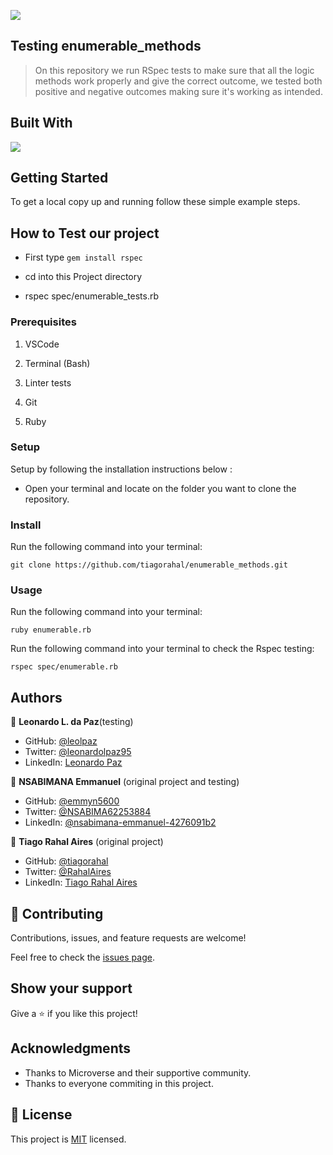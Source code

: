 
![](https://img.shields.io/badge/Microverse-blueviolet)

## Testing enumerable_methods

>On this repository we run RSpec tests to make sure that all the logic methods work properly and give the correct outcome, we tested both positive and negative outcomes making sure it's working as intended.



## Built With

<img src="https://img.shields.io/badge/Ruby-CC342D?style=for-the-badge&logo=ruby&logoColor=white">

## Getting Started

To get a local copy up and running follow these simple example steps.

## How to Test our project

- First type `gem install rspec`

- cd into this Project directory

- rspec spec/enumerable_tests.rb

### Prerequisites

1. VSCode

2. Terminal (Bash)

3. Linter tests

4. Git

5. Ruby

### Setup

Setup by  following the installation instructions below :
* Open your terminal and locate on the folder you want to clone the repository.

### Install

Run the following command into your terminal:

```console
git clone https://github.com/tiagorahal/enumerable_methods.git
```

### Usage

Run the following command into your terminal:

```console
ruby enumerable.rb
```
Run the following command into your terminal to check the Rspec testing:

```console
rspec spec/enumerable.rb
```

## Authors

👤 **Leonardo L. da Paz**(testing)

- GitHub: [@leolpaz](https://github.com/leolpaz)
- Twitter: [@leonardolpaz95](https://twitter.com/leonardolpaz95)
- LinkedIn: [Leonardo Paz](https://www.linkedin.com/in/leonardo-paz-a925611b5/)

👤 **NSABIMANA Emmanuel** (original project and testing)

- GitHub: [@emmyn5600](https://github.com/Emmyn5600)
- Twitter: [@NSABIMA62253884](https://twitter.com/NSABIMA62253884)
- LinkedIn: [@nsabimana-emmanuel-4276091b2](https://www.linkedin.com/in/nsabimana-emmanuel-4276091b2/)

👤 **Tiago Rahal Aires** (original project)

- GitHub: [@tiagorahal](https://github.com/tiagorahal)
- Twitter: [@RahalAires](https://twitter.com/RahalAires)
- LinkedIn: [Tiago Rahal Aires](https://linkedin.com/tiagorahal)

## 🤝 Contributing

Contributions, issues, and feature requests are welcome!

Feel free to check the [issues page](https://github.com/tiagorahal/enumerable_methods/issues).

## Show your support

Give a ⭐️ if you like this project!

## Acknowledgments

- Thanks to Microverse and their supportive community.
- Thanks to everyone commiting in this project.

## 📝 License

This project is [MIT](./MIT.md) licensed.

